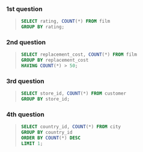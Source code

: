 ### 1st question

> ```SQL
> SELECT rating, COUNT(*) FROM film
> GROUP BY rating;
> ```

### 2nd question

> ```SQL
> SELECT replacement_cost, COUNT(*) FROM film
> GROUP BY replacement_cost 
> HAVING COUNT(*) > 50;
> ```


### 3rd question

> ```SQL
> SELECT store_id, COUNT(*) FROM customer 
> GROUP BY store_id;
> ```

### 4th question

> ```SQL
> SELECT country_id, COUNT(*) FROM city 
> GROUP BY country_id
> ORDER BY COUNT(*) DESC
> LIMIT 1;
> ```

